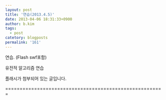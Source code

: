 ```yaml
---
layout: post
title: '연습(2013.4.5)'
date: 2013-04-06 18:31:33+0900
author: b.kim
tags:
  - post
catetory: blogposts
permalink: '161'
---
```



연습. (Flash swf포함)

유전적 알고리즘 연습

  

플래시가 첨부되어 있는 글입니다.

  

  

  

=======================================================

  

  

  

  

  

  


